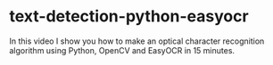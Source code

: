 # text-detection-python-easyocr

In this video I show you how to make an optical character recognition algorithm using Python, OpenCV and EasyOCR in 15 minutes.
